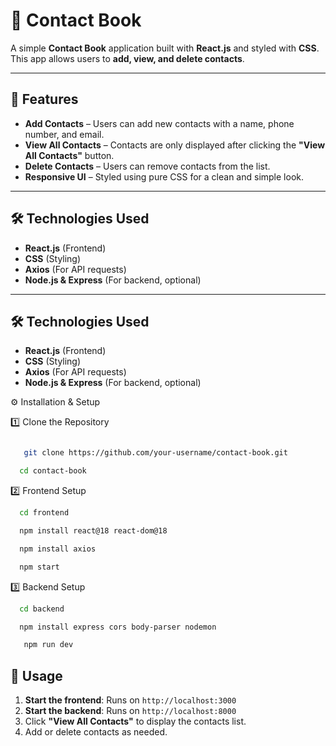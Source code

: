 # 📖 Contact Book

A simple **Contact Book** application built with **React.js** and styled with **CSS**. This app allows users to **add, view, and delete contacts**.

---

## 🚀 Features

- **Add Contacts** – Users can add new contacts with a name, phone number, and email.
- **View All Contacts** – Contacts are only displayed after clicking the **"View All Contacts"** button.
- **Delete Contacts** – Users can remove contacts from the list.
- **Responsive UI** – Styled using pure CSS for a clean and simple look.

---

## 🛠️ Technologies Used

- **React.js** (Frontend)
- **CSS** (Styling)
- **Axios** (For API requests)
- **Node.js & Express** (For backend, optional)

---

## 🛠️ Technologies Used

- **React.js** (Frontend)
- **CSS** (Styling)
- **Axios** (For API requests)
- **Node.js & Express** (For backend, optional)


⚙️ Installation & Setup

1️⃣ Clone the Repository

```bash

   git clone https://github.com/your-username/contact-book.git

```

```bash
  cd contact-book
```

2️⃣ Frontend Setup

```bash
  cd frontend
```
```bash
  npm install react@18 react-dom@18
```
```bash
  npm install axios
```
```bash
  npm start
```

3️⃣ Backend Setup
```bash
  cd backend
```
```bash
  npm install express cors body-parser nodemon
```
```bash
   npm run dev
```

## 🚀 Usage

1. **Start the frontend**: Runs on `http://localhost:3000`
2. **Start the backend**: Runs on `http://localhost:8000`
3. Click **"View All Contacts"** to display the contacts list.
4. Add or delete contacts as needed.
